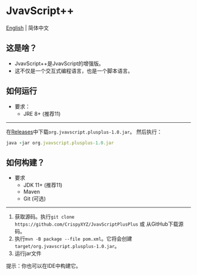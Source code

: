 # JvavScript++
[English](README.md) | 简体中文

## 这是啥？
* JvavScript++是JvavScript的增强版。
* 这不仅是一个交互式编程语言，也是一个脚本语言。

## 如何运行
* 要求：
   * JRE 8+ (推荐11)
***
在[Releases](https://github.com/CrispyXYZ/JvavScriptPlusPlus/releases)中下载`org.jvavscript.plusplus-1.0.jar`。
然后执行：
```ruby
java -jar org.jvavscript.plusplus-1.0.jar
```

## 如何构建？
* 要求
   * JDK 11+ (推荐11)
   * Maven
   * Git (可选)
***
1. 获取源码。执行`git clone https://github.com/CrispyXYZ/JvavScriptPlusPlus` 或 从GitHub下载源码。
2. 执行`mvn -B package --file pom.xml`。它将会创建`target/org.jvavscript.plusplus-1.0.jar`。
3. 运行jar文件

提示：你也可以在IDE中构建它。

